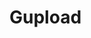 # Gupload

<include repo_url="https://github.com/foliant-docs/foliantcontrib.gupload.git" path="README.md" sethead="2" nohead="true"></include>